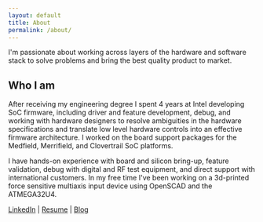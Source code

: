 ```yaml
---
layout: default
title: About
permalink: /about/
---
```


I'm passionate about working across layers of the hardware and software stack to solve problems and bring the best quality product to market.

Who I am
--------

After receiving my engineering degree I spent 4 years at Intel developing SoC firmware, including driver and feature development, debug, and working with hardware designers to resolve ambiguities in the hardware specifications and translate low level hardware controls into an effective firmware architecture. I worked on the board support packages for the Medfield, Merrifield, and Clovertrail SoC platforms.

I have hands-on experience with board and silicon bring-up, feature validation, debug with digital and RF test equipment, and direct support with international customers. In my free time I've been working on a 3d-printed force sensitive multiaxis input device using OpenSCAD and the ATMEGA32U4.

[LinkedIn](https://www.linkedin.com/in/forrest-koran)
|
[Resume](/assets/Forrest_Koran.pdf)
|
[Blog](/2016/09/06/ergodox.html)

